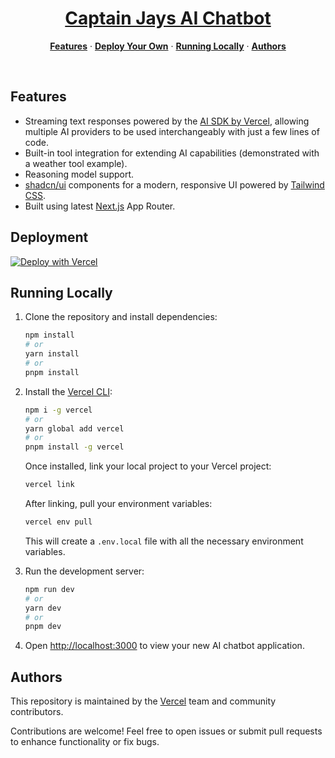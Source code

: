 <a href="https://ai-sdk-starter-deepinfra.vercel.app">
  <h1 align="center">Captain Jays AI Chatbot</h1>
</a>

<p align="center">
  <a href="#features"><strong>Features</strong></a> ·
  <a href="#deploy-your-own"><strong>Deploy Your Own</strong></a> ·
  <a href="#running-locally"><strong>Running Locally</strong></a> ·
  <a href="#authors"><strong>Authors</strong></a>
</p>
<br/>

## Features

- Streaming text responses powered by the [AI SDK by Vercel](https://sdk.vercel.ai/docs), allowing multiple AI providers to be used interchangeably with just a few lines of code.
- Built-in tool integration for extending AI capabilities (demonstrated with a weather tool example).
- Reasoning model support.
- [shadcn/ui](https://ui.shadcn.com/) components for a modern, responsive UI powered by [Tailwind CSS](https://tailwindcss.com).
- Built using latest [Next.js](https://nextjs.org) App Router.

## Deployment

[![Deploy with Vercel](https://vercel.com/button)](https://vercel.com/new/clone?project-name=Vercel+x+DeepInfra+Chatbot&repository-name=ai-sdk-starter-deepinfra&repository-url=https%3A%2F%2Fgithub.com%2Fvercel-labs%2Fai-sdk-starter-deepinfra&demo-title=Vercel+x+Deepinfra+Chatbot&demo-url=https%3A%2F%2Fai-sdk-starter-deepinfra.vercel.app%2F&demo-description=A+simple+chatbot+application+built+with+Next.js+that+uses+DeepInfra+via+the+AI+SDK+and+the+Vercel+Marketplace&products=%5B%7B%22type%22%3A%22integration%22%2C%22integrationSlug%22%3A%22deepinfra%22%2C%22productSlug%22%3A%22api-token%22%2C%22protocol%22%3A%22ai%22%7D%5D)

## Running Locally

1. Clone the repository and install dependencies:

   ```bash
   npm install
   # or
   yarn install
   # or
   pnpm install
   ```

2. Install the [Vercel CLI](https://vercel.com/docs/cli):

   ```bash
   npm i -g vercel
   # or
   yarn global add vercel
   # or
   pnpm install -g vercel
   ```

   Once installed, link your local project to your Vercel project:

   ```bash
   vercel link
   ```

   After linking, pull your environment variables:

   ```bash
   vercel env pull
   ```

   This will create a `.env.local` file with all the necessary environment variables.

3. Run the development server:

   ```bash
   npm run dev
   # or
   yarn dev
   # or
   pnpm dev
   ```

4. Open [http://localhost:3000](http://localhost:3000) to view your new AI chatbot application.

## Authors

This repository is maintained by the [Vercel](https://vercel.com) team and community contributors.

Contributions are welcome! Feel free to open issues or submit pull requests to enhance functionality or fix bugs.
